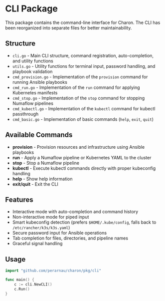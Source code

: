 # CLI Package

This package contains the command-line interface for Charon. The CLI has been reorganized into separate files for better maintainability.

## Structure

- `cli.go` - Main CLI structure, command registration, auto-completion, and utility functions
- `utils.go` - Utility functions for terminal input, password handling, and playbook validation
- `cmd_provision.go` - Implementation of the `provision` command for running Ansible playbooks
- `cmd_run.go` - Implementation of the `run` command for applying Kubernetes manifests
- `cmd_stop.go` - Implementation of the `stop` command for stopping Numaflow pipelines
- `cmd_kubectl.go` - Implementation of the `kubectl` command for kubectl passthrough
- `cmd_basic.go` - Implementation of basic commands (`help`, `exit`, `quit`)

## Available Commands

- **provision** - Provision resources and infrastructure using Ansible playbooks
- **run** - Apply a Numaflow pipeline or Kubernetes YAML to the cluster
- **stop** - Stop a Numaflow pipeline
- **kubectl** - Execute kubectl commands directly with proper kubeconfig handling
- **help** - Show help information
- **exit/quit** - Exit the CLI

## Features

- Interactive mode with auto-completion and command history
- Non-interactive mode for piped input
- Smart kubeconfig detection (prefers `$HOME/.kube/config`, falls back to `/etc/rancher/k3s/k3s.yaml`)
- Secure password input for Ansible operations
- Tab completion for files, directories, and pipeline names
- Graceful signal handling

## Usage

```go
import "github.com/perarnau/charon/pkg/cli"

func main() {
    c := cli.NewCLI()
    c.Run()
}
```
